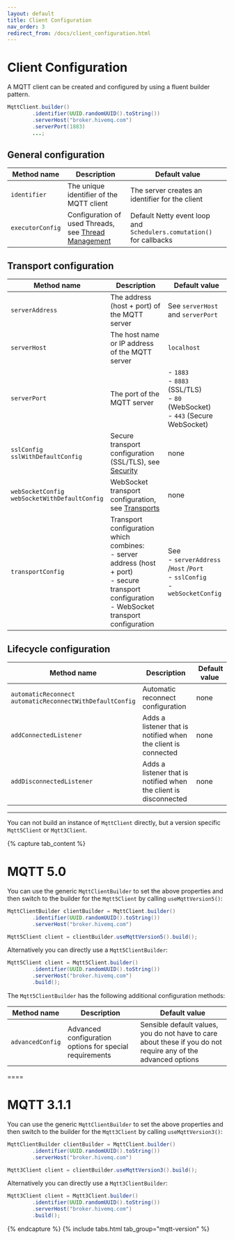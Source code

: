 ```yaml
---
layout: default
title: Client Configuration
nav_order: 3
redirect_from: /docs/client_configuration.html
---
```


# Client Configuration

A MQTT client can be created and configured by using a fluent builder pattern.

```java
MqttClient.builder()
        .identifier(UUID.randomUUID().toString())
        .serverHost("broker.hivemq.com")
        .serverPort(1883)
        ...;
```

## General configuration

| Method name | Description | Default value |
| ----------- | ----------- | ------------- |
| `identifier` | The unique identifier of the MQTT client | The server creates an identifier for the client |
| `executorConfig` | Configuration of used Threads, see [Thread Management](thread-management.md) | Default Netty event loop and `Schedulers.comutation()` for callbacks |

## Transport configuration

| Method name | Description | Default value |
| ----------- | ----------- | ------------- |
| `serverAddress` | The address (host + port) of the MQTT server | See `serverHost` and `serverPort` |
| `serverHost` | The host name or IP address of the MQTT server | `localhost` |
| `serverPort` | The port of the MQTT server | - `1883` <br/> - `8883` (SSL/TLS) <br/> - `80` (WebSocket) <br/> - `443` (Secure WebSocket) |
| `sslConfig` <br/> `sslWithDefaultConfig` | Secure transport configuration (SSL/TLS), see [Security](security/ssl-tls.md) | none |
| `webSocketConfig` <br/> `webSocketWithDefaultConfig` | WebSocket transport configuration, see [Transports](transports/websocket.md) | none |
| `transportConfig` | Transport configuration which combines: <br/> - server address (host + port) <br/> - secure transport configuration <br/> - WebSocket transport configuration | See <br/> - `serverAddress` /`Host` /`Port` <br/> - `sslConfig` <br/> - `webSocketConfig` |

## Lifecycle configuration

| Method name | Description | Default value |
| ----------- | ----------- | ------------- |
| `automaticReconnect` <br/> `automaticReconnectWithDefaultConfig` | Automatic reconnect configuration | none |
| `addConnectedListener` | Adds a listener that is notified when the client is connected | none |
| `addDisconnectedListener` | Adds a listener that is notified when the client is disconnected | none |

---

You can not build an instance of `MqttClient` directly, but a version specific `Mqtt5Client` or `Mqtt3Client`.

{% capture tab_content %}

MQTT 5.0
===

You can use the generic `MqttClientBuilder` to set the above properties and then switch to the builder for the
`Mqtt5Client` by calling `useMqttVersion5()`:

```java
MqttClientBuilder clientBuilder = MqttClient.builder()
        .identifier(UUID.randomUUID().toString())
        .serverHost("broker.hivemq.com")

Mqtt5Client client = clientBuilder.useMqttVersion5().build();
```

Alternatively you can directly use a `Mqtt5ClientBuilder`:

```java
Mqtt5Client client = Mqtt5Client.builder()
        .identifier(UUID.randomUUID().toString())
        .serverHost("broker.hivemq.com")
        .build();
```

The `Mqtt5ClientBuilder` has the following additional configuration methods:

| Method name | Description | Default value |
| ----------- | ----------- | ------------- |
| `advancedConfig` | Advanced configuration options for special requirements | Sensible default values, you do not have to care about these if you do not require any of the advanced options |

====

MQTT 3.1.1
===

You can use the generic `MqttClientBuilder` to set the above properties and then switch to the builder for the
`Mqtt3Client` by calling `useMqttVersion3()`:

```java
MqttClientBuilder clientBuilder = MqttClient.builder()
        .identifier(UUID.randomUUID().toString())
        .serverHost("broker.hivemq.com")

Mqtt3Client client = clientBuilder.useMqttVersion3().build();
```

Alternatively you can directly use a `Mqtt3ClientBuilder`:

```java
Mqtt3Client client = Mqtt3Client.builder()
        .identifier(UUID.randomUUID().toString())
        .serverHost("broker.hivemq.com")
        .build();
```

{% endcapture %}
{% include tabs.html tab_group="mqtt-version" %}